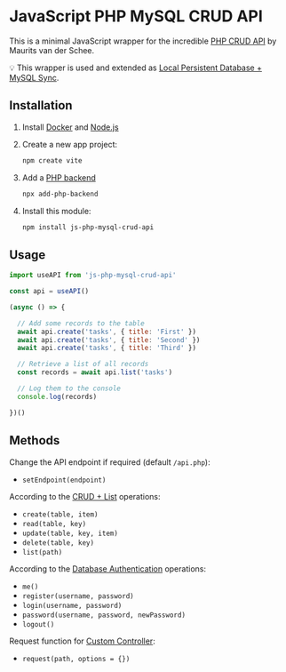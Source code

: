 # JavaScript PHP MySQL CRUD API

This is a minimal JavaScript wrapper for the incredible [PHP CRUD API](https://github.com/mevdschee/php-crud-api) by Maurits van der Schee.

💡 This wrapper is used and extended as [Local Persistent Database + MySQL Sync](https://github.com/scriptPilot/pouchdb-mysql/).

## Installation

1. Install [Docker](https://www.docker.com/) and [Node.js](https://nodejs.org/)

2. Create a new app project:

    ```bash
    npm create vite
    ```

3. Add a [PHP backend](https://github.com/scriptPilot/add-php-backend)

    ```bash
    npx add-php-backend
    ```
    
4. Install this module:

    ```bash
    npm install js-php-mysql-crud-api
    ```

## Usage

```js
import useAPI from 'js-php-mysql-crud-api'

const api = useAPI()

(async () => {

  // Add some records to the table
  await api.create('tasks', { title: 'First' })
  await api.create('tasks', { title: 'Second' })        
  await api.create('tasks', { title: 'Third' })

  // Retrieve a list of all records
  const records = await api.list('tasks')

  // Log them to the console
  console.log(records)

})()
```

## Methods

Change the API endpoint if required (default `/api.php`):

- `setEndpoint(endpoint)`

According to the [CRUD + List](https://github.com/mevdschee/php-crud-api#crud--list) operations:

- `create(table, item)`        
- `read(table, key)`
- `update(table, key, item)`
- `delete(table, key)`
- `list(path)`

According to the [Database Authentication](https://github.com/mevdschee/php-crud-api#database-authentication) operations:

- `me()`
- `register(username, password)`   
- `login(username, password)`
- `password(username, password, newPassword)`
- `logout()`

Request function for [Custom Controller](https://github.com/mevdschee/php-crud-api#custom-controller):

- `request(path, options = {})`

